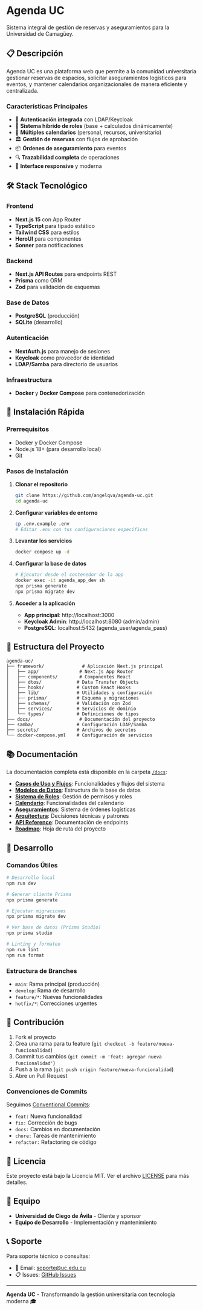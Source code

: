 # Agenda UC

Sistema integral de gestión de reservas y aseguramientos para la Universidad de Camagüey.

## 📋 Descripción

Agenda UC es una plataforma web que permite a la comunidad universitaria gestionar reservas de espacios, solicitar aseguramientos logísticos para eventos, y mantener calendarios organizacionales de manera eficiente y centralizada.

### Características Principales

- 🔐 **Autenticación integrada** con LDAP/Keycloak
- 👥 **Sistema híbrido de roles** (base + calculados dinámicamente)
- 📅 **Múltiples calendarios** (personal, recursos, universitario)
- 🏛️ **Gestión de reservas** con flujos de aprobación
- 📦 **Órdenes de aseguramiento** para eventos
- 🔍 **Trazabilidad completa** de operaciones
- 📱 **Interface responsive** y moderna

## 🛠️ Stack Tecnológico

### Frontend
- **Next.js 15** con App Router
- **TypeScript** para tipado estático
- **Tailwind CSS** para estilos
- **HeroUI** para componentes
- **Sonner** para notificaciones

### Backend
- **Next.js API Routes** para endpoints REST
- **Prisma** como ORM
- **Zod** para validación de esquemas

### Base de Datos
- **PostgreSQL** (producción)
- **SQLite** (desarrollo)

### Autenticación
- **NextAuth.js** para manejo de sesiones
- **Keycloak** como proveedor de identidad
- **LDAP/Samba** para directorio de usuarios

### Infraestructura
- **Docker** y **Docker Compose** para contenedorización

## 🚀 Instalación Rápida

### Prerrequisitos
- Docker y Docker Compose
- Node.js 18+ (para desarrollo local)
- Git

### Pasos de Instalación

1. **Clonar el repositorio**
   ```bash
   git clone https://github.com/angelqva/agenda-uc.git
   cd agenda-uc
   ```

2. **Configurar variables de entorno**
   ```bash
   cp .env.example .env
   # Editar .env con tus configuraciones específicas
   ```

3. **Levantar los servicios**
   ```bash
   docker compose up -d
   ```

4. **Configurar la base de datos**
   ```bash
   # Ejecutar desde el contenedor de la app
   docker exec -it agenda_app_dev sh
   npx prisma generate
   npx prisma migrate dev
   ```

5. **Acceder a la aplicación**
   - **App principal**: http://localhost:3000
   - **Keycloak Admin**: http://localhost:8080 (admin/admin)
   - **PostgreSQL**: localhost:5432 (agenda_user/agenda_pass)

## 📁 Estructura del Proyecto

```
agenda-uc/
├── framework/              # Aplicación Next.js principal
│   ├── app/               # Next.js App Router
│   ├── components/        # Componentes React
│   ├── dtos/             # Data Transfer Objects
│   ├── hooks/            # Custom React Hooks
│   ├── lib/              # Utilidades y configuración
│   ├── prisma/           # Esquema y migraciones
│   ├── schemas/          # Validación con Zod
│   ├── services/         # Servicios de dominio
│   └── types/            # Definiciones de tipos
├── docs/                  # Documentación del proyecto
├── samba/                # Configuración LDAP/Samba
├── secrets/              # Archivos de secretos
└── docker-compose.yml    # Configuración de servicios
```

## 📚 Documentación

La documentación completa está disponible en la carpeta [`/docs`](./docs/):

- **[Casos de Uso y Flujos](./docs/casos-flujos.md)**: Funcionalidades y flujos del sistema
- **[Modelos de Datos](./docs/modelos.md)**: Estructura de la base de datos
- **[Sistema de Roles](./docs/roles.md)**: Gestión de permisos y roles
- **[Calendario](./docs/calendario.md)**: Funcionalidades del calendario
- **[Aseguramientos](./docs/aseguramientos.md)**: Sistema de órdenes logísticas
- **[Arquitectura](./docs/arquitectura.md)**: Decisiones técnicas y patrones
- **[API Reference](./docs/api.md)**: Documentación de endpoints
- **[Roadmap](./docs/roadmap.md)**: Hoja de ruta del proyecto

## 🔧 Desarrollo

### Comandos Útiles

```bash
# Desarrollo local
npm run dev

# Generar cliente Prisma
npx prisma generate

# Ejecutar migraciones
npx prisma migrate dev

# Ver base de datos (Prisma Studio)
npx prisma studio

# Linting y formateo
npm run lint
npm run format
```

### Estructura de Branches

- `main`: Rama principal (producción)
- `develop`: Rama de desarrollo
- `feature/*`: Nuevas funcionalidades
- `hotfix/*`: Correcciones urgentes

## 🤝 Contribución

1. Fork el proyecto
2. Crea una rama para tu feature (`git checkout -b feature/nueva-funcionalidad`)
3. Commit tus cambios (`git commit -m 'feat: agregar nueva funcionalidad'`)
4. Push a la rama (`git push origin feature/nueva-funcionalidad`)
5. Abre un Pull Request

### Convenciones de Commits

Seguimos [Conventional Commits](https://www.conventionalcommits.org/):

- `feat:` Nueva funcionalidad
- `fix:` Corrección de bugs
- `docs:` Cambios en documentación
- `chore:` Tareas de mantenimiento
- `refactor:` Refactoring de código

## 📄 Licencia

Este proyecto está bajo la Licencia MIT. Ver el archivo [LICENSE](LICENSE) para más detalles.

## 👥 Equipo

- **Universidad de Ciego de Ávila** - Cliente y sponsor
- **Equipo de Desarrollo** - Implementación y mantenimiento

## 📞 Soporte

Para soporte técnico o consultas:
- 📧 Email: soporte@uc.edu.cu
- 📋 Issues: [GitHub Issues](https://github.com/angelqva/agenda-uc/issues)

---

**Agenda UC** - Transformando la gestión universitaria con tecnología moderna 🎓